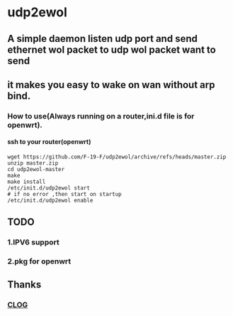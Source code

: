 # udp2ewol
## A simple daemon listen udp port and send ethernet wol packet to udp wol packet want to send
## it makes you easy to wake on wan without arp bind.
### How to use(Always running on a router,ini.d file is for openwrt).
#### ssh to your router(openwrt)
```
wget https://github.com/F-19-F/udp2ewol/archive/refs/heads/master.zip
unzip master.zip
cd udp2ewol-master
make 
make install
/etc/init.d/udp2ewol start
# if no error ,then start on startup
/etc/init.d/udp2ewol enable
```
## TODO
### 1.IPV6 support
### 2.pkg for openwrt

## Thanks
### [CLOG](https://github.com/mmueller/clog)